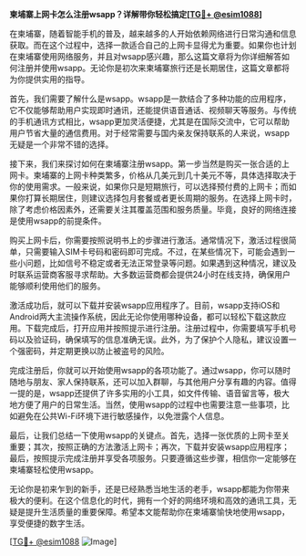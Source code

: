 **柬埔寨上网卡怎么注册wsapp？详解带你轻松搞定[[TG💪+ @esim1088](https://t.me/s/esim1088)]**

在柬埔寨，随着智能手机的普及，越来越多的人开始依赖网络进行日常沟通和信息获取。而在这个过程中，选择一款适合自己的上网卡显得尤为重要。如果你也计划在柬埔寨使用网络服务，并且对wsapp感兴趣，那么这篇文章将为你详细解答如何注册并使用wsapp。无论你是初次来柬埔寨旅行还是长期居住，这篇文章都将为你提供实用的指导。

首先，我们需要了解什么是wsapp。wsapp是一款结合了多种功能的应用程序，它不仅能够帮助用户实现即时通讯，还能提供语音通话、视频聊天等服务。与传统的手机通讯方式相比，wsapp更加灵活便捷，尤其是在国际交流中，它可以帮助用户节省大量的通信费用。对于经常需要与国内亲友保持联系的人来说，wsapp无疑是一个非常不错的选择。

接下来，我们来探讨如何在柬埔寨注册wsapp。第一步当然是购买一张合适的上网卡。柬埔寨的上网卡种类繁多，价格从几美元到几十美元不等，具体选择取决于你的使用需求。一般来说，如果你只是短期旅行，可以选择预付费的上网卡；而如果你打算长期居住，则建议选择包月套餐或者更长周期的服务。在选择上网卡时，除了考虑价格因素外，还需要关注其覆盖范围和服务质量。毕竟，良好的网络连接是使用wsapp的前提条件。

购买上网卡后，你需要按照说明书上的步骤进行激活。通常情况下，激活过程很简单，只需要输入SIM卡号码和密码即可完成。不过，在某些情况下，可能会遇到一些小问题，比如信号不稳定或者无法正常登录等问题。如果遇到这种情况，建议及时联系运营商客服寻求帮助。大多数运营商都会提供24小时在线支持，确保用户能够顺利使用他们的服务。

激活成功后，就可以下载并安装wsapp应用程序了。目前，wsapp支持iOS和Android两大主流操作系统，因此无论你使用哪种设备，都可以轻松下载这款应用。下载完成后，打开应用并按照提示进行注册。注册过程中，你需要填写手机号码以及验证码，确保填写的信息准确无误。此外，为了保护个人隐私，建议设置一个强密码，并定期更换以防止被盗号的风险。

完成注册后，你就可以开始使用wsapp的各项功能了。通过wsapp，你可以随时随地与朋友、家人保持联系，还可以加入群聊，与其他用户分享有趣的内容。值得一提的是，wsapp还提供了许多实用的小工具，如文件传输、语音留言等，极大地方便了用户的日常生活。当然，使用wsapp的过程中也需要注意一些事项，比如避免在公共Wi-Fi环境下进行敏感操作，以免泄露个人信息。

最后，让我们总结一下使用wsapp的关键点。首先，选择一张优质的上网卡至关重要；其次，按照正确的方法激活上网卡；再次，下载并安装wsapp应用程序；最后，按照提示完成注册并享受各项服务。只要遵循这些步骤，相信你一定能够在柬埔寨轻松使用wsapp。

无论你是初来乍到的新手，还是已经熟悉当地生活的老手，wsapp都能为你带来极大的便利。在这个信息化的时代，拥有一个好的网络环境和高效的通讯工具，无疑是提升生活质量的重要保障。希望本文能帮助你在柬埔寨愉快地使用wsapp，享受便捷的数字生活。

[[TG💪+ @esim1088](https://t.me/s/esim1088) ![Image](https://i.postimg.cc/4NQfJmqS/Snipaste-2025-05-13-00-14-12.png)]